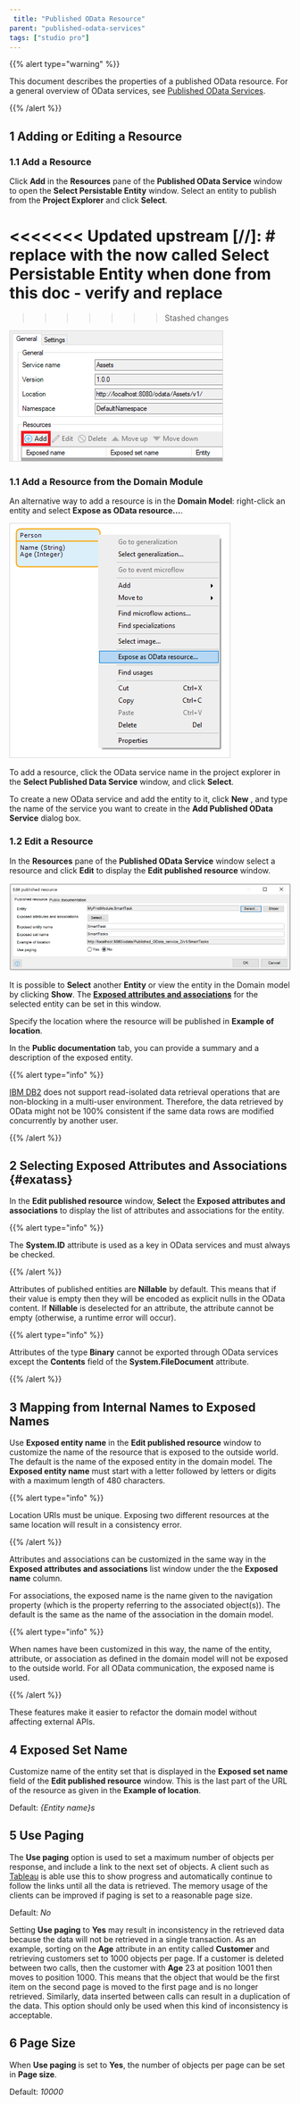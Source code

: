 ```yaml
---
 title: "Published OData Resource"
parent: "published-odata-services"
tags: ["studio pro"]
---
```


{{% alert type="warning" %}}

This document describes the properties of a published OData resource. For a general overview of OData services, see [Published OData Services](published-odata-services).

{{% /alert %}}

## 1 Adding or Editing a Resource

### 1.1 Add a Resource

Click **Add** in the **Resources** pane of the **Published OData Service** window to open the **Select Persistable Entity** window. Select an entity to publish from the **Project Explorer** and click **Select**.


<<<<<<< Updated upstream
[//]: # replace with the now called Select Persistable Entity when done from this doc - verify and replace
=======
>>>>>>> Stashed changes

![](attachments/16713722/published-odata-service.png)



### 1.1 Add a Resource from the Domain Module

An alternative way to add a resource is in the **Domain Model**: right-click an entity and select **Expose as OData resource...**. 



![](attachments/16713722/16843929.png)



To add a resource, click the OData service name in the project explorer in the **Select Published Data Service** window, and click **Select**. 

To create a new OData service and add the entity to it, click **New** , and type the name of the service you want to create in the **Add Published OData Service** dialog box. 

### 1.2 Edit a Resource
In the **Resources** pane of the **Published OData Service** window select a resource and click **Edit** to display the **Edit published resource** window. 

![](attachments/16713722/Edit-published-resource.png)



It is possible to **Select** another **Entity** or view the entity in the Domain model by clicking **Show**. The [**Exposed attributes and associations**]( #exatass) for the selected entity can be set in this window. 

Specify the location where the resource will be published in **Example of location**.

In the **Public documentation** tab, you can provide a summary and a description of the exposed entity.

{{% alert type="info" %}}

[IBM DB2](db2) does not support read-isolated data retrieval operations that are non-blocking in a multi-user environment. Therefore, the data retrieved by OData might not be 100% consistent if the same data rows are modified concurrently by another user. 

{{% /alert %}}

## 2 Selecting Exposed Attributes and Associations {#exatass}

In the **Edit published resource** window, **Select** the **Exposed attributes and associations** to display the list of attributes and associations for the entity.

{{% alert type="info" %}}

The **System.ID** attribute is used as a key in OData services and must always be checked.

{{% /alert %}}

Attributes of published entities are **Nillable** by default. This means that if their value is empty then they will be encoded as explicit nulls in the OData content. If **Nillable** is deselected for an attribute, the attribute cannot be empty (otherwise, a runtime error will occur).

{{% alert type="info" %}}

Attributes of the type **Binary** cannot be exported through OData services except the **Contents** field of the **System.FileDocument** attribute.

{{% /alert %}}

## 3 Mapping from Internal Names to Exposed Names

Use **Exposed entity name** in the **Edit published resource** window to customize the name of the resource that is exposed to the outside world. The default is the name of the exposed entity in the domain model. The **Exposed entity name** must start with a letter followed by letters or digits with a maximum length of 480 characters. 

{{% alert type="info" %}}

Location URIs must be unique. Exposing two different resources at the same location will result in a consistency error.

{{% /alert %}}

Attributes and associations can be customized in the same way in the **Exposed attributes and associations** list window under the the **Exposed name** column. 

For associations, the exposed name is the name given to the navigation property (which is the property referring to the associated object(s)). The default is the same as the name of the association in the domain model.

{{% alert type="info" %}}

When names have been customized in this way, the name of the entity, attribute, or association as defined in the domain model will not be exposed to the outside world. For all OData communication, the exposed name is used.

{{% /alert %}}

These features make it easier to refactor the domain model without affecting external APIs.

## 4 Exposed Set Name

Customize name of the entity set that is displayed in the **Exposed set name** field of the **Edit published resource** window. This is the last part of the URL of the resource as given in the **Example of location**.

Default: *{Entity name}s*

## 5 Use Paging

The **Use paging** option is used to set a maximum number of objects per response, and include a link to the next set of objects. A client such as [Tableau](https://www.tableau.com/trial/tableau-software?utm_campaign_id=2017049&utm_campaign=Prospecting-CORE-ALL-ALL-ALL-ALL&utm_medium=Paid+Search&utm_source=Google+Search&utm_language=EN&utm_country=BENX&kw=tableau&adgroup=CTX-Brand-Core-EN-E-control&adused=324815280187&matchtype=e&placement=&gclid=EAIaIQobChMI0831s4re5wIVScDeCh1osAAcEAAYASAAEgL9VfD_BwE&gclsrc=aw.ds) is able use this to show progress and automatically continue to follow the links until all the data is retrieved. The memory usage of the clients can be improved if paging is set to a reasonable page size.

Default: *No*

Setting **Use paging** to **Yes** may result in inconsistency in the retrieved data because the data will not be retrieved in a single transaction. As an example, sorting on the **Age** attribute in an entity called **Customer** and retrieving customers set to 1000 objects per page. If a customer is deleted between two calls, then the customer with **Age** 23 at position 1001 then moves to position 1000. This means that the object that would be the first item on the second page is moved to the first page and is no longer retrieved. Similarly, data inserted between calls can result in a duplication of the data. This option should only be used when this kind of inconsistency is acceptable.

## 6 Page Size

When **Use paging** is set to **Yes**, the number of objects per page can be set in **Page size**.

Default: *10000*
